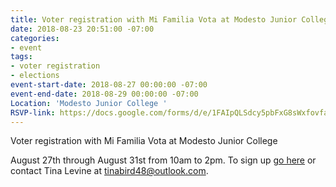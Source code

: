 ```yaml
---
title: Voter registration with Mi Familia Vota at Modesto Junior College
date: 2018-08-23 20:51:00 -07:00
categories:
- event
tags:
- voter registration
- elections
event-start-date: 2018-08-27 00:00:00 -07:00
event-end-date: 2018-08-29 00:00:00 -07:00
Location: 'Modesto Junior College '
RSVP-link: https://docs.google.com/forms/d/e/1FAIpQLSdcy5pbFxG8sWxfovfavuW6scF5D6FGlM8KNNGHyv7vCjrRTA/viewform
---
```


Voter registration with Mi Familia Vota at Modesto Junior College 

August 27th through August 31st  from 10am to 2pm. To sign up [go here](https://docs.google.com/forms/d/e/1FAIpQLSdcy5pbFxG8sWxfovfavuW6scF5D6FGlM8KNNGHyv7vCjrRTA/viewform) or contact Tina Levine at tinabird48@outlook.com.